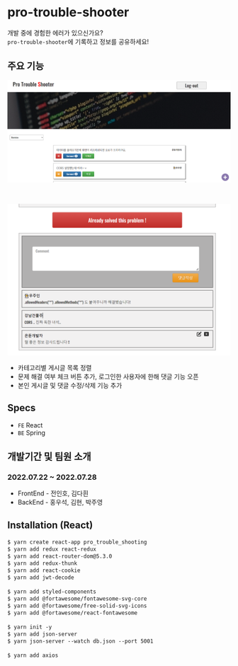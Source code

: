 # pro-trouble-shooter

개발 중에 경험한 에러가 있으신가요?<br/>
`pro-trouble-shooter`에 기록하고 정보를 공유하세요!

## 주요 기능

![img](./public/readme_md_4.png)

<br/>

![img](./public/readme_md_6.png)

- 카테고리별 게시글 목록 정렬
- 문제 해결 여부 체크 버튼 추가, 로그인한 사용자에 한해 댓글 기능 오픈
- 본인 게시글 및 댓글 수정/삭제 기능 추가

## Specs

- `FE` React
- `BE` Spring

## 개발기간 및 팀원 소개

### 2022.07.22 ~ 2022.07.28

- FrontEnd - 전인호, 김다흰
- BackEnd - 홍우석, 김현, 박주영

## Installation (React)

```
$ yarn create react-app pro_trouble_shooting
$ yarn add redux react-redux
$ yarn add react-router-dom@5.3.0
$ yarn add redux-thunk
$ yarn add react-cookie
$ yarn add jwt-decode

$ yarn add styled-components
$ yarn add @fortawesome/fontawesome-svg-core
$ yarn add @fortawesome/free-solid-svg-icons
$ yarn add @fortawesome/react-fontawesome

$ yarn init -y
$ yarn add json-server
$ yarn json-server --watch db.json --port 5001

$ yarn add axios
```
